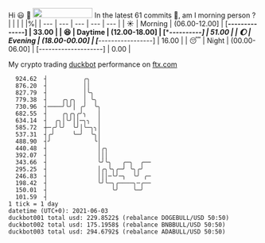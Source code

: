 Hi :smiley: :wave: <img src="https://jojoee.jojoee.com/api/utcnow" width="120" height="20">
In the latest 61 commits :bug:, am I morning person ? 
| | | | |%|
| --- | --- | --- | --- | --- |
| :sunny: | Morning | (06.00-12.00] | [******--------------] | 33.00 |
| :satisfied: | Daytime | (12.00-18.00] | [**********----------] | 51.00 |
| :moon: | Evening | (18.00-00.00] | [***-----------------] | 16.00 |
| :sleeping: | Night | (00.00-06.00] | [--------------------] | 0.00 |

My crypto trading [duckbot](https://github.com/jojoee/duckbot) performance on [ftx.com](https://ftx.com/#a=13144711)
```
  924.62  ┤          ╭╮
  876.20  ┤          ││
  827.79  ┤          │╰╮
  779.38  ┤    ╭╮╭╮  │ ╰╮
  730.96  ┤────╯╰╯│ ╭╯  ╰╮
  682.55  ┤    ╭╮╭╮╭╯╮   │
  634.14  ┤  ╭╮│╰╯││─╮╮  │
  585.72  ┼─╭╯╰╯  ╰╯│╰─╮╮│
  537.31  ┤╭╯     ╰─╯  ╰╮│
  488.90  ┤╯            ╰│
  440.48  ┤              │╭╮
  392.07  ┤              │││
  343.66  ┤              ╰╯╰╮   ╭─╮  ╭──
  295.25  ┤              │╭╮╰╮╭─╯ ╰╮╭╯
  246.83  ┤              │││─╰╯─╮  ╰╯ ╭─
  198.42  ┤              ╰╯╰─╮╭────╮─╭──
  150.01  ┤                  ╰╯    ╰─╯
  101.59  ┤
1 tick = 1 day
datetime (UTC+0): 2021-06-03
duckbot001 total usd: 229.8522$ (rebalance DOGEBULL/USD 50:50)
duckbot002 total usd: 175.1958$ (rebalance BNBBULL/USD 50:50)
duckbot003 total usd: 294.6792$ (rebalance ADABULL/USD 50:50)
```

